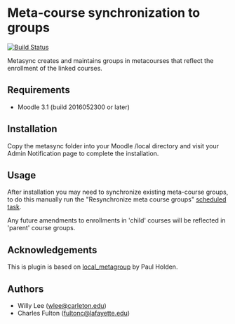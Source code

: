 Meta-course synchronization to groups
=========================================

[![Build Status](https://travis-ci.org/LafColITS/moodle-local_metasync.svg?branch=MOODLE_31_STABLE)](https://travis-ci.org/LafColITS/moodle-local_metasync)

Metasync creates and maintains groups in metacourses that reflect the enrollment of the linked courses.

Requirements
------------
- Moodle 3.1 (build 2016052300 or later)

Installation
------------
Copy the metasync folder into your Moodle /local directory and visit your Admin Notification page to complete the installation.

Usage
-----
After installation you may need to synchronize existing meta-course groups, to do this manually run the "Resynchronize meta course groups" [scheduled task](https://docs.moodle.org/31/en/Scheduled_tasks).

Any future amendments to enrollments in 'child' courses will be reflected in 'parent' course groups.

## Acknowledgements

This is plugin is based on [local_metagroup]( https://github.com/paulholden/moodle-local_metagroups) by Paul Holden.

Authors
------

- Willy Lee (wlee@carleton.edu)
- Charles Fulton (fultonc@lafayette.edu)